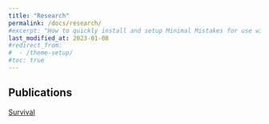 ```yaml
---
title: "Research"
permalink: /docs/research/
#excerpt: "How to quickly install and setup Minimal Mistakes for use with GitHub Pages."
last_modified_at: 2023-01-08
#redirect_from:
#  - /theme-setup/
#toc: true
---
```



## Publications

[Survival](https://www.tandfonline.com/doi/abs/10.1080/00396338.2021.1956196)